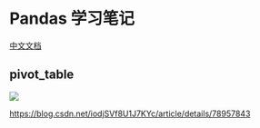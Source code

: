 
# Pandas 学习笔记

[中文文档](https://www.pypandas.cn/docs/getting_started/10min.html#%E6%9F%A5%E7%9C%8B%E6%95%B0%E6%8D%AE)



## pivot_table

![](https://cdn.jsdelivr.net/gh/meiminjun/picture/picgo/20210815190245.png)

https://blog.csdn.net/iodjSVf8U1J7KYc/article/details/78957843

